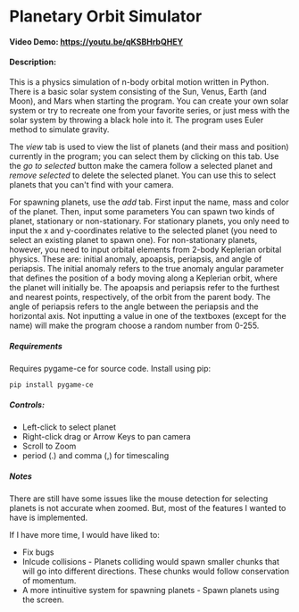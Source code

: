 # Planetary Orbit Simulator
#### Video Demo: https://youtu.be/qKSBHrbQHEY
#### Description:
This is a physics simulation of n-body orbital motion written in Python. There is a basic solar system consisting of the Sun, Venus, Earth (and Moon), and Mars when starting the program. You can create your own solar system or try to recreate one from your favorite series, or just mess with the solar system by throwing a black hole into it. The program uses Euler method to simulate gravity.

The _view_ tab is used to view the list of planets (and their mass and position) currently in the program; you can select them by clicking on this tab. Use the _go to selected_ button make the camera follow a selected planet and _remove selected_ to delete the selected planet. You can use this to select planets that you can't find with your camera.

For spawning planets, use the _add_ tab. First input the name, mass and color of the planet. Then, input some parameters
You can spawn two kinds of planet, stationary or non-stationary. For stationary planets, you only need to input the x and y-coordinates relative to the selected planet (you need to select an existing planet to spawn one). For non-stationary planets, however, you need to input orbital elements from 2-body Keplerian orbital physics. These are: initial anomaly, apoapsis, periapsis, and angle of periapsis. The initial anomaly refers to the true anomaly angular parameter that defines the position of a body moving along a Keplerian orbit, where the planet will initially be. The apoapsis and periapsis refer to the furthest and nearest points, respectively, of the orbit from the parent body. The angle of periapsis refers to the angle between the periapsis and the horizontal axis. Not inputting a value in one of the textboxes (except for the name) will make the program choose a random number from 0-255.

##### Requirements
Requires pygame-ce for source code. Install using pip:
```
pip install pygame-ce
```

##### Controls:
* Left-click to select planet
* Right-click drag or Arrow Keys to pan camera
* Scroll to Zoom
* period (.) and comma (,) for timescaling

##### Notes
There are still have some issues like the mouse detection for selecting planets is not accurate when zoomed. But, most of the features I wanted to have is implemented.

If I have more time, I would have liked to:
* Fix bugs
* Inlcude collisions - Planets colliding would spawn smaller chunks that will go into different directions. These chunks would follow conservation of momentum.
* A more intinuitive system for spawning planets - Spawn planets using the screen.
